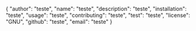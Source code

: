 {
	"author": "teste",
	"name": "teste",
	"description": "teste",
	"installation": "teste",
	"usage": "teste",
	"contributing": "teste",
	"test": "teste",
	"license": "GNU",
	"github": "teste",
	"email": "teste"
}